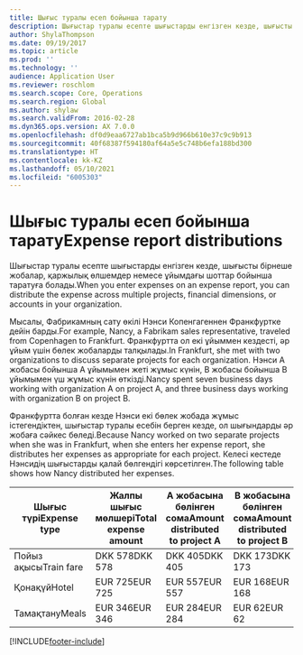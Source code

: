```yaml
---
title: Шығыс туралы есеп бойынша тарату
description: Шығыстар туралы есепте шығыстарды енгізген кезде, шығысты бірнеше жобалар, заңды нысандар немесе ұйымдағы шоттар бойынша таратуға болады.
author: ShylaThompson
ms.date: 09/19/2017
ms.topic: article
ms.prod: ''
ms.technology: ''
audience: Application User
ms.reviewer: roschlom
ms.search.scope: Core, Operations
ms.search.region: Global
ms.author: shylaw
ms.search.validFrom: 2016-02-28
ms.dyn365.ops.version: AX 7.0.0
ms.openlocfilehash: df0d9eaa6727ab1bca5b9d966b610e37c9c9b913
ms.sourcegitcommit: 40f68387f594180af64a5e5c748b6efa188bd300
ms.translationtype: HT
ms.contentlocale: kk-KZ
ms.lasthandoff: 05/10/2021
ms.locfileid: "6005303"
---
```

# <a name="expense-report-distributions"></a><span data-ttu-id="41b85-103">Шығыс туралы есеп бойынша тарату</span><span class="sxs-lookup"><span data-stu-id="41b85-103">Expense report distributions</span></span>

<span data-ttu-id="41b85-104">Шығыстар туралы есепте шығыстарды енгізген кезде, шығысты бірнеше жобалар, қаржылық өлшемдер немесе ұйымдағы шоттар бойынша таратуға болады.</span><span class="sxs-lookup"><span data-stu-id="41b85-104">When you enter expenses on an expense report, you can distribute the expense across multiple projects, financial dimensions, or accounts in your organization.</span></span>

<span data-ttu-id="41b85-105">Мысалы, Фабрикамның сату өкілі Нэнси Копенгагеннен Франкфуртке дейін барды.</span><span class="sxs-lookup"><span data-stu-id="41b85-105">For example, Nancy, a Fabrikam sales representative, traveled from Copenhagen to Frankfurt.</span></span> <span data-ttu-id="41b85-106">Франкфуртта ол екі ұйыммен кездесті, әр ұйым үшін бөлек жобаларды талқылады.</span><span class="sxs-lookup"><span data-stu-id="41b85-106">In Frankfurt, she met with two organizations to discuss separate projects for each organization.</span></span> <span data-ttu-id="41b85-107">Нэнси А жобасы бойынша А ұйымымен жеті жұмыс күнін, В жобасы бойынша В ұйымымен үш жұмыс күнін өткізді.</span><span class="sxs-lookup"><span data-stu-id="41b85-107">Nancy spent seven business days working with organization A on project A, and three business days working with organization B on project B.</span></span>

<span data-ttu-id="41b85-108">Франкфуртта болған кезде Нэнси екі бөлек жобада жұмыс істегендіктен, шығыстар туралы есебін берген кезде, ол шығындарды әр жобаға сәйкес бөледі.</span><span class="sxs-lookup"><span data-stu-id="41b85-108">Because Nancy worked on two separate projects when she was in Frankfurt, when she enters her expense report, she distributes her expenses as appropriate for each project.</span></span> <span data-ttu-id="41b85-109">Келесі кестеде Нэнсидің шығыстарды қалай бөлгендігі көрсетілген.</span><span class="sxs-lookup"><span data-stu-id="41b85-109">The following table shows how Nancy distributed her expenses.</span></span>


| <span data-ttu-id="41b85-110">Шығыс түрі</span><span class="sxs-lookup"><span data-stu-id="41b85-110">Expense type</span></span> | <span data-ttu-id="41b85-111">Жалпы шығыс мөлшері</span><span class="sxs-lookup"><span data-stu-id="41b85-111">Total expense amount</span></span>|<span data-ttu-id="41b85-112">А жобасына бөлінген сома</span><span class="sxs-lookup"><span data-stu-id="41b85-112">Amount distributed to project A</span></span>| <span data-ttu-id="41b85-113">В жобасына бөлінген сома</span><span class="sxs-lookup"><span data-stu-id="41b85-113">Amount distributed to project B</span></span> |
|--------------|---------------------|-------------------------------|---------------------------------|
|<span data-ttu-id="41b85-114">Пойыз ақысы</span><span class="sxs-lookup"><span data-stu-id="41b85-114">Train fare</span></span>   |<span data-ttu-id="41b85-115">DKK 578</span><span class="sxs-lookup"><span data-stu-id="41b85-115">DKK 578</span></span>              |<span data-ttu-id="41b85-116">DKK 405</span><span class="sxs-lookup"><span data-stu-id="41b85-116">DKK 405</span></span>                        |<span data-ttu-id="41b85-117">DKK 173</span><span class="sxs-lookup"><span data-stu-id="41b85-117">DKK 173</span></span>                          |
|<span data-ttu-id="41b85-118">Қонақүй</span><span class="sxs-lookup"><span data-stu-id="41b85-118">Hotel</span></span>         |<span data-ttu-id="41b85-119">EUR 725</span><span class="sxs-lookup"><span data-stu-id="41b85-119">EUR 725</span></span>              |<span data-ttu-id="41b85-120">EUR 557</span><span class="sxs-lookup"><span data-stu-id="41b85-120">EUR 557</span></span>                        |<span data-ttu-id="41b85-121">EUR 168</span><span class="sxs-lookup"><span data-stu-id="41b85-121">EUR 168</span></span>                          |
|<span data-ttu-id="41b85-122">Тамақтану</span><span class="sxs-lookup"><span data-stu-id="41b85-122">Meals</span></span>         |<span data-ttu-id="41b85-123">EUR 346</span><span class="sxs-lookup"><span data-stu-id="41b85-123">EUR 346</span></span>              |<span data-ttu-id="41b85-124">EUR 284</span><span class="sxs-lookup"><span data-stu-id="41b85-124">EUR 284</span></span>                        |<span data-ttu-id="41b85-125">EUR 62</span><span class="sxs-lookup"><span data-stu-id="41b85-125">EUR 62</span></span>                           |



[!INCLUDE[footer-include](../includes/footer-banner.md)]